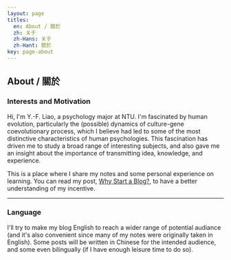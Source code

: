 ```yaml
---
layout: page
titles:
  en: About / 關於
  zh: 关于
  zh-Hans: 关于
  zh-Hant: 關於
key: page-about
---
```


## About / 關於

### Interests and Motivation
Hi, I'm Y.-F. Liao, a psychology major at NTU. I'm fascinated by human evolution, particularly the (possible) dynamics of culture-gene coevolutionary process, which I believe had led to some of the most distinctive characteristics of human psychologies. This fascination has driven me to study a broad range of interesting subjects, and also gave me an insight about the importance of transmitting idea, knowledge, and experience. 

This is a place where I share my notes and some personal experience on learning. You can read my post, [Why Start a Blog?](https://liao961120.github.io/2017/11/26/why-start-a-blog.html), to have a better understanding of  my incentive.

----------------------

### Language
I'll try to make my blog English to reach a wider range of potential audiance (and it's also convenient since many of my notes were originally taken in English). Some posts will be written in Chinese for the intended audience, and some even bilingually (if I have enough leisure time to do so).


<br>
